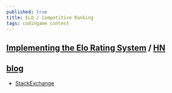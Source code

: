 ```yaml
---
published: true
title: ELO / Competitive Ranking
tags: codingame contest
---
```

## [Implementing the Elo Rating System](https://mattmazzola.medium.com/implementing-the-elo-rating-system-a085f178e065) / [HN](https://news.ycombinator.com/item?id=26115665)

## [blog](http://www.lifewithalacrity.com/2006/01/ranking_systems.html)

- [StackExchange](https://gamedev.stackexchange.com/questions/3788/simplest-most-effective-way-to-rank-and-measure-player-skill-in-a-multi-player-e/3805#3805)
